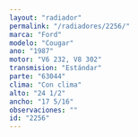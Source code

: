 ```yaml
---
layout: "radiador"
permalink: "/radiadores/2256/"
marca: "Ford"
modelo: "Cougar"
ano: "1987"
motor: "V6 232, V8 302"
transmision: "Estándar"
parte: "63044"
clima: "Con clima"
alto: "24 1/2"
ancho: "17 5/16"
observaciones: ""
id: "2256"
---
```


